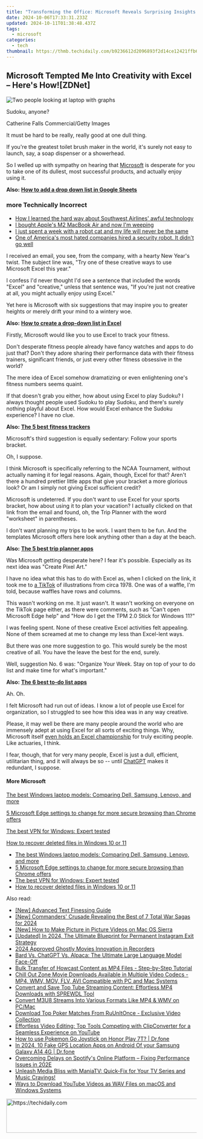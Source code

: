 ```yaml
---
title: "Transforming the Office: Microsoft Reveals Surprising Insights on Workplace Evolution From Over 31,000 Respondents"
date: 2024-10-06T17:33:31.233Z
updated: 2024-10-11T01:38:48.437Z
tags:
  - microsoft
categories:
  - tech
thumbnail: https://thmb.techidaily.com/b9236612d2096893f2d14ce12421ffb6e267518dd04f148a1a29c144e2d43e5b.jpg
---
```


## Microsoft Tempted Me Into Creativity with Excel – Here's How![ZDNet]

![Two people looking at laptop with graphs](https://www.zdnet.com/a/img/resize/eafd1a387bb7e6b0265f3284c302e0f46ce07339/2023/02/03/af3b58e0-11c8-4c69-a84b-e91c7dc510eb/gettyimages-1441723112.jpg?auto=webp&width=1280)

Sudoku, anyone?

Catherine Falls Commercial/Getty Images

It must be hard to be really, really good at one dull thing.

If you're the greatest toilet brush maker in the world, it's surely not easy to launch, say, a soap dispenser or a showerhead.

So I welled up with sympathy on hearing that [Microsoft](https://www.zdnet.com/home-and-office/work-life/microsoft-teams-premium-is-getting-a-gpt-boost-via-openai/) is desperate for you to take one of its dullest, most successful products, and actually enjoy using it.

**Also:** [**How to add a drop down list in Google Sheets**](https://www.zdnet.com/home-and-office/work-life/how-to-add-a-drop-down-list-in-google-sheets/)

### more Technically Incorrect

* [How I learned the hard way about Southwest Airlines' awful technology](https://www.zdnet.com/article/how-i-learned-the-hard-way-about-southwest-airlines-awful-technology/)
* [I bought Apple's M2 MacBook Air and now I'm weeping](https://www.zdnet.com/article/i-bought-apples-m2-macbook-air-and-now-im-weeping/)
* [I just spent a week with a robot cat and my life will never be the same](https://www.zdnet.com/article/i-just-spent-a-week-with-a-robot-cat-and-my-life-will-never-be-the-same/)
* [One of America's most hated companies hired a security robot. It didn't go well](https://www.zdnet.com/article/one-of-americas-most-hated-companies-hired-a-security-robot-it-didnt-go-well/)

I received an email, you see, from the company, with a hearty New Year's twist. The subject line was, "Try one of these creative ways to use Microsoft Excel this year." 

I confess I'd never thought I'd see a sentence that included the words "Excel" and "creative," unless that sentence was, "If you're just not creative at all, you might actually enjoy using Excel." 

Yet here is Microsoft with six suggestions that may inspire you to greater heights or merely drift your mind to a wintery woe.

**Also:** [**How to create a drop-down list in Excel**](https://www.zdnet.com/home-and-office/work-life/how-to-create-a-drop-down-list-in-excel/)

Firstly, Microsoft would like you to use Excel to track your fitness. 

Don't desperate fitness people already have fancy watches and apps to do just that? Don't they adore sharing their performance data with their fitness trainers, significant friends, or just every other fitness obsessive in the world? 

The mere idea of Excel somehow dramatizing or even enlightening one's fitness numbers seems quaint.

If that doesn't grab you either, how about using Excel to play Sudoku? I always thought people used Sudoku to play Sudoku, and there's surely nothing playful about Excel. How would Excel enhance the Sudoku experience? I have no clue.

**Also:** [**The 5 best fitness trackers**](https://www.zdnet.com/article/best-fitness-tracker/) 

Microsoft's third suggestion is equally sedentary: Follow your sports bracket.

Oh, I suppose. 

I think Microsoft is specifically referring to the NCAA Tournament, without actually naming it for legal reasons. Again, though, Excel for that? Aren't there a hundred prettier little apps that give your bracket a more glorious look? Or am I simply not giving Excel sufficient credit?

Microsoft is undeterred. If you don't want to use Excel for your sports bracket, how about using it to plan your vacation? I actually clicked on that link from the email and found, oh, the Trip Planner with the word "worksheet" in parentheses. 

I don't want planning my trips to be work. I want them to be fun. And the templates Microsoft offers here look anything other than a day at the beach.

**Also:** [**The 5 best trip planner apps**](https://www.zdnet.com/article/best-trip-planner-app/)

Was Microsoft getting desperate here? I fear it's possible. Especially as its next idea was "Create Pixel Art." 

I have no idea what this has to do with Excel as, when I clicked on the link, it took me to [a TikTok](https://www.tiktok.com/@microsoft365/video/7017812421733633285?ocid=cmm50bixyyq) of illustrations from circa 1978\. One was of a waffle, I'm told, because waffles have rows and columns. 

This wasn't working on me. It just wasn't. It wasn't working on everyone on the TikTok page either, as there were comments, such as "Can't open Microsoft Edge help" and "How do I get the TPM 2.0 Stick for Windows 11?"

I was feeling spent. None of these creative Excel activities felt appealing. None of them screamed at me to change my less than Excel-lent ways.

But there was one more suggestion to go. This would surely be the most creative of all. You have the leave the best for the end, surely.

Well, suggestion No. 6 was: "Organize Your Week. Stay on top of your to do list and make time for what's important."

**Also:** [**The 6 best to-do list apps**](https://www.zdnet.com/home-and-office/work-life/best-to-do-list-app/)

Ah. Oh.

I felt Microsoft had run out of ideas. I know a lot of people use Excel for organization, so I struggled to see how this idea was in any way creative.

Please, it may well be there are many people around the world who are immensely adept at using Excel for all sorts of exciting things. Why, Microsoft itself [even holds an Excel championship](https://www.zdnet.com/article/i-just-watched-microsoft-try-to-make-excel-exciting-recovery-wont-be-easy/) for truly exciting people. Like actuaries, I think.

I fear, though, that for very many people, Excel is just a dull, efficient, utilitarian thing, and it will always be so -- until [ChatGPT](https://www.zdnet.com/article/chatgpts-next-big-challenge-helping-microsoft-to-challenge-google-search/) makes it redundant, I suppose.

#### More Microsoft

[The best Windows laptop models: Comparing Dell, Samsung, Lenovo, and more](https://www.zdnet.com/article/best-windows-laptop/ "The best Windows laptop models: Comparing Dell, Samsung, Lenovo, and more")

[5 Microsoft Edge settings to change for more secure browsing than Chrome offers](https://www.zdnet.com/article/5-microsoft-edge-settings-to-change-for-more-secure-browsing-than-chrome-offers/ "5 Microsoft Edge settings to change for more secure browsing than Chrome offers")

[The best VPN for Windows: Expert tested](https://www.zdnet.com/article/best-vpn-for-windows-pc/ "The best VPN for Windows: Expert tested")

[How to recover deleted files in Windows 10 or 11](https://www.zdnet.com/article/how-to-recover-deleted-files-in-windows-10-or-11/ "How to recover deleted files in Windows 10 or 11")

* [The best Windows laptop models: Comparing Dell, Samsung, Lenovo, and more](https://www.zdnet.com/article/best-windows-laptop/ "The best Windows laptop models: Comparing Dell, Samsung, Lenovo, and more")
* [5 Microsoft Edge settings to change for more secure browsing than Chrome offers](https://www.zdnet.com/article/5-microsoft-edge-settings-to-change-for-more-secure-browsing-than-chrome-offers/ "5 Microsoft Edge settings to change for more secure browsing than Chrome offers")
* [The best VPN for Windows: Expert tested](https://www.zdnet.com/article/best-vpn-for-windows-pc/ "The best VPN for Windows: Expert tested")
* [How to recover deleted files in Windows 10 or 11](https://www.zdnet.com/article/how-to-recover-deleted-files-in-windows-10-or-11/ "How to recover deleted files in Windows 10 or 11")

<ins class="adsbygoogle"
     style="display:block"
     data-ad-format="autorelaxed"
     data-ad-client="ca-pub-7571918770474297"
     data-ad-slot="1223367746"></ins>

<ins class="adsbygoogle"
     style="display:block"
     data-ad-client="ca-pub-7571918770474297"
     data-ad-slot="8358498916"
     data-ad-format="auto"
     data-full-width-responsive="true"></ins>

<span class="atpl-alsoreadstyle">Also read:</span>
<div><ul>
<li><a href="https://extra-lessons.techidaily.com/new-advanced-text-finessing-guide/"><u>[New] Advanced Text Finessing Guide</u></a></li>
<li><a href="https://video-screen-grab.techidaily.com/new-commanders-crusade-revealing-the-best-of-7-total-war-sagas-for-2024/"><u>[New] Commanders' Crusade Revealing the Best of 7 Total War Sagas for 2024</u></a></li>
<li><a href="https://extra-support.techidaily.com/new-how-to-make-picture-in-picture-videos-on-mac-os-sierra/"><u>[New] How to Make Picture in Picture Videos on Mac OS Sierra</u></a></li>
<li><a href="https://instagram-video-recordings.techidaily.com/updated-in-2024-the-ultimate-blueprint-for-permanent-instagram-exit-strategy/"><u>[Updated] In 2024, The Ultimate Blueprint for Permanent Instagram Exit Strategy</u></a></li>
<li><a href="https://fox-blue.techidaily.com/2024-approved-ghostly-movies-innovation-in-recorders/"><u>2024 Approved Ghostly Movies Innovation in Recorders</u></a></li>
<li><a href="https://tech-haven.techidaily.com/bard-vs-chatgpt-vs-alpaca-the-ultimate-large-language-model-face-off/"><u>Bard Vs. ChatGPT Vs. Alpaca: The Ultimate Large Language Model Face-Off</u></a></li>
<li><a href="https://win-trending.techidaily.com/bulk-transfer-of-howcast-content-as-mp4-files-step-by-step-tutorial/"><u>Bulk Transfer of Howcast Content as MP4 Files - Step-by-Step Tutorial</u></a></li>
<li><a href="https://win-trending.techidaily.com/chill-out-zone-movie-downloads-available-in-multiple-video-codecs-mp4-wmv-mov-flv-avi-compatible-with-pc-and-mac-systems/"><u>Chill Out Zone Movie Downloads Available in Multiple Video Codecs - MP4, WMV, MOV, FLV, AVI Compatible with PC and Mac Systems</u></a></li>
<li><a href="https://win-trending.techidaily.com/convert-and-save-top-tube-streaming-content-effortless-mp4-downloads-with-sprewdl-tool/"><u>Convert and Save Top Tube Streaming Content: Effortless MP4 Downloads with SPREWDL Tool</u></a></li>
<li><a href="https://win-trending.techidaily.com/convert-m3u8-streams-into-various-formats-like-mp4-and-wmv-on-pcmac/"><u>Convert M3U8 Streams Into Various Formats Like MP4 & WMV on PC/Mac</u></a></li>
<li><a href="https://win-trending.techidaily.com/download-top-poker-matches-from-ruunitonce-exclusive-video-collection/"><u>Download Top Poker Matches From RuUnItOnce - Exclusive Video Collection</u></a></li>
<li><a href="https://win-trending.techidaily.com/effortless-video-editing-top-tools-competing-with-clipconverter-for-a-seamless-experience-on-youtube/"><u>Effortless Video Editing: Top Tools Competing with ClipConverter for a Seamless Experience on YouTube</u></a></li>
<li><a href="https://pokemon-go-android.techidaily.com/how-to-use-pokemon-go-joystick-on-honor-play-7t-drfone-by-drfone-virtual-android/"><u>How to use Pokemon Go Joystick on Honor Play 7T? | Dr.fone</u></a></li>
<li><a href="https://android-location.techidaily.com/in-2024-10-fake-gps-location-apps-on-android-of-your-samsung-galaxy-a14-4g-drfone-by-drfone-virtual/"><u>In 2024, 10 Fake GPS Location Apps on Android Of your Samsung Galaxy A14 4G | Dr.fone</u></a></li>
<li><a href="https://win-blog.techidaily.com/overcoming-delays-on-spotifys-online-platform-fixing-performance-issues-in-202e/"><u>Overcoming Delays on Spotify's Online Platform – Fixing Performance Issues in 202E</u></a></li>
<li><a href="https://win-trending.techidaily.com/unleash-media-bliss-with-maniatv-quick-fix-for-your-tv-series-and-music-cravings/"><u>Unleash Media Bliss with ManiaTV: Quick-Fix for Your TV Series and Music Cravings!</u></a></li>
<li><a href="https://win-trending.techidaily.com/ways-to-download-youtube-videos-as-wav-files-on-macos-and-windows-systems/"><u>Ways to Download YouTube Videos as WAV Files on macOS and Windows Systems</u></a></li>
</ul></div>

<!-- affiliate ads begin -->
<a href="https://appsumo.8odi.net/c/5597632/2082521/7443" target="_top" id="2082521">
  <img src="//a.impactradius-go.com/display-ad/7443-2082521" border="0" alt="https://techidaily.com" width="728" height="90"/>
</a>
<img height="0" width="0" src="https://appsumo.8odi.net/i/5597632/2082521/7443" style="position:absolute;visibility:hidden;" border="0" />
<!-- affiliate ads end -->

